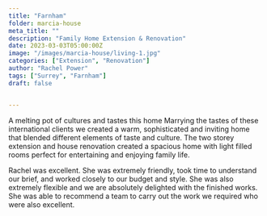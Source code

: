 ```yaml
---
title: "Farnham"
folder: marcia-house
meta_title: ""
description: "Family Home Extension & Renovation"
date: 2023-03-03T05:00:00Z
image: "/images/marcia-house/living-1.jpg"
categories: ["Extension", "Renovation"]
author: "Rachel Power"
tags: ["Surrey", "Farnham"]
draft: false


---
```


A melting pot of cultures and tastes this home
Marrying the tastes of these international clients we created a warm, sophisticated and inviting home that blended different elements of taste and culture.  The two storey extension and house renovation created a spacious home with light filled rooms perfect for entertaining and enjoying family life.

<Testimonial>
  Rachel was excellent. She was extremely friendly, took time to understand our brief, and worked closely to our budget and style. She was also extremely flexible and we are absolutely delighted with the finished works. She was able to recommend a team to carry out the work we required who were also excellent.
</Testimonial>
